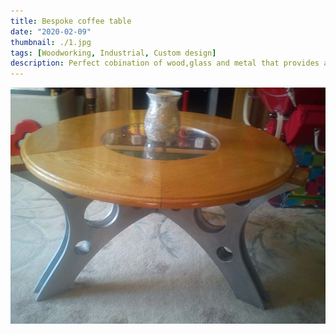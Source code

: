 ```yaml
---
title: Bespoke coffee table
date: "2020-02-09"
thumbnail: ./1.jpg
tags: [Woodworking, Industrial, Custom design]
description: Perfect cobination of wood,glass and metal that provides a unique look and feel
---
```


![cofeetable](./2.jpg)
